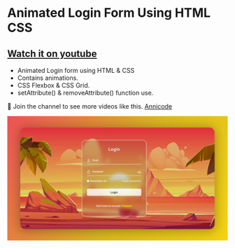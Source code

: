 # Animated Login Form Using HTML CSS

## [Watch it on youtube]()

- Animated Login form using HTML & CSS
- Contains animations.
- CSS Flexbox & CSS Grid.
- setAttribute() & removeAttribute() function use.

💙 Join the channel to see more videos like this. [Annicode](https://www.youtube.com/@Annicode)

![preview img](/preview.png)
